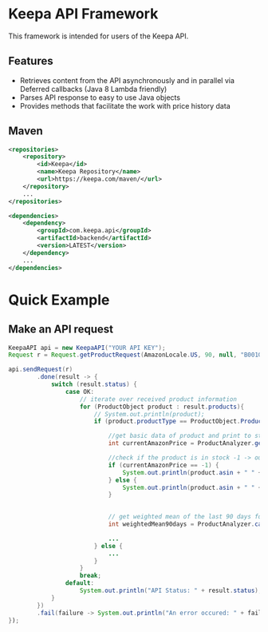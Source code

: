 <!--
  Copyright 2016 Keepa.com - Marius Johann
  
  Licensed under the Apache License, Version 2.0 (the "License");
  you may not use this file except in compliance with the License.
  You may obtain a copy of the License at
  
    http://www.apache.org/licenses/LICENSE-2.0
  
  Unless required by applicable law or agreed to in writing, software
  distributed under the License is distributed on an "AS IS" BASIS,
  WITHOUT WARRANTIES OR CONDITIONS OF ANY KIND, either express or implied.
  See the License for the specific language governing permissions and
  limitations under the License.
-->

Keepa API Framework
==============================

This framework is intended for users of the Keepa API.

<a name="features"></a>Features
--------
* Retrieves content from the API asynchronously and in parallel via Deferred callbacks (Java 8 Lambda friendly)
* Parses API response to easy to use Java objects
* Provides methods that facilitate the work with price history data

Maven
-----
```xml
<repositories>
	<repository>
		<id>Keepa</id>
		<name>Keepa Repository</name>
        <url>https://keepa.com/maven/</url>
    </repository>
	...
</repositories>

<dependencies>
	<dependency>
		<groupId>com.keepa.api</groupId>
		<artifactId>backend</artifactId>
		<version>LATEST</version>
	</dependency>
	...
</dependencies>
```

<a name="examples"></a>Quick Example
==============

<a name="examples-keepa-api"></a>Make an API request
---------------------------

```java
KeepaAPI api = new KeepaAPI("YOUR API KEY");
Request r = Request.getProductRequest(AmazonLocale.US, 90, null, "B001GZ6QEC");

api.sendRequest(r)
		.done(result -> {
			switch (result.status) {
				case OK:
					// iterate over received product information
					for (ProductObject product : result.products){
						// System.out.println(product);
						if (product.productType == ProductObject.ProductType.STANDARD.code || product.productType == ProductObject.ProductType.DOWNLOADABLE.code) {

							//get basic data of product and print to stdout
							int currentAmazonPrice = ProductAnalyzer.getLast(product.csv[ProductObject.CsvType.AMAZON.index], ProductObject.CsvType.AMAZON);

							//check if the product is in stock -1 -> out of stock
							if (currentAmazonPrice == -1) {
								System.out.println(product.asin + " " + product.title + " is currently out of stock!");
							} else {
								System.out.println(product.asin + " " + product.title + " Current Amazon Price: " + currentAmazonPrice);
							}

							
							// get weighted mean of the last 90 days for Amazon
							int weightedMean90days = ProductAnalyzer.calcWeightedMean(product.csv[ProductObject.CsvType.AMAZON.index], 90, ProductObject.CsvType.AMAZON);

							...
						} else {
							...
						}
					}
					break;
				default:
					System.out.println("API Status: " + result.status);
			}
		})
		.fail(failure -> System.out.println("An error occured: " + failure.status.toString()));
});
```
